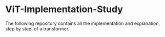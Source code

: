 # ViT-Implementation-Study
The following repository contains all the implementation and explanation, step by step, of a transformer.
